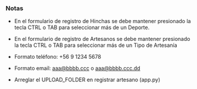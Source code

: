 ### Notas

* En el formulario de registro de Hinchas se debe mantener presionado la tecla CTRL o TAB para seleccionar más de un Deporte.

* En el formulario de registro de Artesanos se debe mantener presionado la tecla CTRL o TAB para seleccionar más de un Tipo de Artesanía

* Formato teléfono: +56 9 1234 5678
* Formato email: aaa@bbbb.ccc o aaa@bbbb.ccc.dd

* Arreglar el UPLOAD_FOLDER en registrar artesano (app.py)